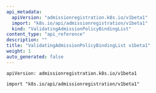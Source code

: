 ```yaml
---
api_metadata:
  apiVersion: "admissionregistration.k8s.io/v1beta1"
  import: "k8s.io/api/admissionregistration/v1beta1"
  kind: "ValidatingAdmissionPolicyBindingList"
content_type: "api_reference"
description: ""
title: "ValidatingAdmissionPolicyBindingList v1beta1"
weight: 1
auto_generated: false
---
```


`apiVersion: admissionregistration.k8s.io/v1beta1`

`import "k8s.io/api/admissionregistration/v1beta1"`
